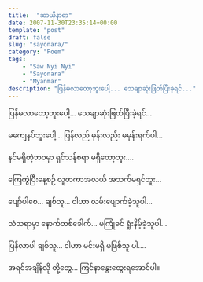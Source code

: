 ```yaml
---
title:  "ဆာယိုနာရာ"
date: 2007-11-30T23:35:14+00:00
template: "post"  
draft: false  
slug: "sayonara/"  
category: "Poem"
tags:
    - "Saw Nyi Nyi"
    - "Sayonara"
    - "Myanmar"
description: "ပြန်မလာတော့ဘူးပေါ့... သေချာဆုံးဖြတ်ပြီးခဲ့ရင်..."
---
```

ပြန်မလာတော့ဘူးပေါ့&#8230; သေချာဆုံးဖြတ်ပြီးခဲ့ရင်&#8230;
  
မကျေနပ်ဘူးပေါ့&#8230; ပြန်လည် မုန်းလည်း မမုန်းရက်ပါ&#8230;
  
နင်မရှိတဲ့ဘဝမှာ ရှင်သန်စရာ မရှိတော့ဘူး&#8230;.
  
ကြေကွဲပြီးနေ့စဉ် လူတကာအလယ် အသက်မရှင်ဘူး&#8230;

ပျော်ပါစေ&#8230; ချစ်သူ&#8230; ငါဟာ လမ်းပျောက်ခဲ့သူပါ&#8230;
  
သံသရာမှာ နောက်တစ်ခေါက်&#8230; မကြုံခင် ရှုံးနိမ့်ခဲ့သူပါ&#8230;

ပြန်လာပါ ချစ်သူ&#8230; ငါဟာ မင်းမရှိ မဖြစ်သူ ပါ&#8230;.
  
အရင်အချိန်လို တို့တွေ&#8230; ကြင်နာနွေးထွေးရအောင်ပါ။

